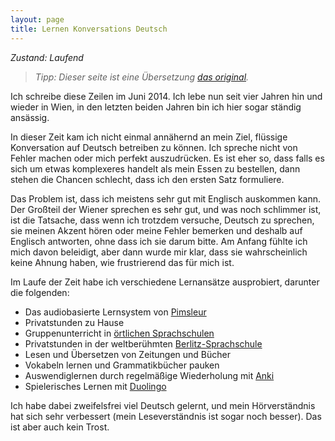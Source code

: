 ```yaml
---
layout: page
title: Lernen Konversations Deutsch
---
```


_Zustand: Laufend_

> _Tipp: Dieser seite ist eine Übersetzung [das original](/projects/german)._

Ich schreibe diese Zeilen im Juni 2014. Ich lebe nun seit vier Jahren hin und wieder in Wien, in den letzten beiden Jahren bin ich hier sogar ständig ansässig.

In dieser Zeit kam ich nicht einmal annähernd an mein Ziel, flüssige Konversation auf Deutsch betreiben zu können. Ich spreche nicht von Fehler machen oder mich perfekt auszudrücken. Es ist eher so, dass falls es sich um etwas komplexeres handelt als mein Essen zu bestellen, dann stehen die Chancen schlecht, dass ich den ersten Satz formuliere.

Das Problem ist, dass ich meistens sehr gut mit Englisch auskommen kann. Der Großteil der Wiener sprechen es sehr gut, und was noch schlimmer ist, ist die Tatsache, dass wenn ich trotzdem versuche, Deutsch zu sprechen, sie meinen Akzent hören oder meine Fehler bemerken und deshalb auf Englisch antworten, ohne dass ich sie darum bitte. Am Anfang fühlte ich mich davon beleidigt, aber dann wurde mir klar, dass sie wahrscheinlich keine Ahnung haben, wie frustrierend das für mich ist.

Im Laufe der Zeit habe ich verschiedene Lernansätze ausprobiert, darunter die folgenden:

 - Das audiobasierte Lernsystem von [Pimsleur](http://de.wikipedia.org/wiki/Pimsleur)
 - Privatstunden zu Hause
 - Gruppenunterricht in [örtlichen Sprachschulen](http://www.alpha.at)
 - Privatstunden in der weltberühmten [Berlitz-Sprachschule](http://de.wikipedia.org/wiki/Berlitz_Sprachschulen)
 - Lesen und Übersetzen von Zeitungen und Bücher
 - Vokabeln lernen und Grammatikbücher pauken
 - Auswendiglernen durch regelmäßige Wiederholung mit [Anki](http://de.wikipedia.org/wiki/Anki)
 - Spielerisches Lernen mit [Duolingo](https://en.wikipedia.org/wiki/Duolingo)

Ich habe dabei zweifelsfrei viel Deutsch gelernt, und mein Hörverständnis hat sich sehr verbessert (mein Leseverständnis ist sogar noch besser). Das ist aber auch kein Trost. 
